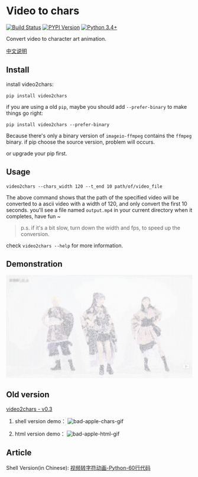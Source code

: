 # Video to chars

[![Build Status](https://travis-ci.org/ryan4yin/video2chars.svg?branch=master)](https://travis-ci.org/ryan4yin/video2chars)
[![PYPI Version](https://img.shields.io/pypi/v/video2chars.svg)](https://pypi.org/project/video2chars/)
[![Python 3.4+](https://img.shields.io/pypi/pyversions/video2chars.svg?style=flat)](https://www.python.org/)

Convert video to character art animation.

[中文说明](/doc/README-zh-cn.md)

## Install


install video2chars:
```
pip install video2chars
```

if you are using a old `pip`, maybe you should add `--prefer-binary` to make things go right:

```shell
pip install video2chars --prefer-binary
```

Because there's only a binary version of `imageio-ffmpeg` contains the `ffmpeg` binary.
if pip choose the source version, problem will occurs. 

or upgrade your pip first.

## Usage

```
video2chars --chars_width 120 --t_end 10 path/of/video_file
```
The above command shows that the path of the specified video will be converted to a ascii video with a width of 120, and only convert the first 10 seconds. 
you'll see a file named `output.mp4` in your current directory when it completes, have fun ~

>p.s. if it's a bit slow, turn down the width and fps, to speed up the conversion. 

check `video2chars --help` for more information.


## Demonstration

[![【Python】字符动画 - 极乐净土](doc/demostration.png)](https://www.bilibili.com/video/av30469888/)



## Old version

[video2chars - v0.3](https://github.com/yuansuye/video2chars/tree/v0.3)

1. shell version demo：
![bad-apple-chars-gif](doc/bad-apple-chars.gif)

2.  html version demo：
![bad-apple-html-gif](doc/bad-apple-html.gif)

## Article

Shell Version(in Chinese): [视频转字符动画-Python-60行代码](http://www.cnblogs.com/kirito-c/p/5971988.html)

